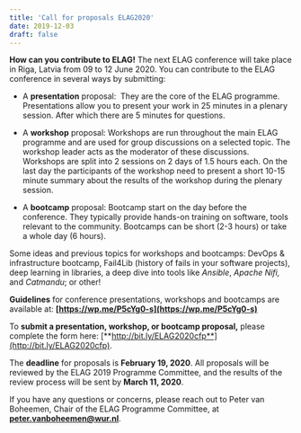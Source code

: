 ```yaml
---
title: 'Call for proposals ELAG2020'
date: 2019-12-03
draft: false
---
```


**How can you contribute to ELAG!** The next ELAG conference will take place in Riga, Latvia from 09 to 12 June 2020. You can contribute to the ELAG conference in several ways by submitting:

*   A **presentation** proposal:  They are the core of the ELAG programme. Presentations allow you to present your work in 25 minutes in a plenary session. After which there are 5 minutes for questions.

*   A **workshop** proposal: Workshops are run throughout the main ELAG programme and are used for group discussions on a selected topic. The workshop leader acts as the moderator of these discussions. Workshops are split into 2 sessions on 2 days of 1.5 hours each. On the last day the participants of the workshop need to present a short 10-15 minute summary about the results of the workshop during the plenary session.

*   A **bootcamp** proposal: Bootcamp start on the day before the conference. They typically provide hands-on training on software, tools relevant to the community. Bootcamps can be short (2-3 hours) or take a whole day (6 hours).

Some ideas and previous topics for workshops and bootcamps: DevOps & infrastructure bootcamp, Fail4Lib (history of fails in your software projects), deep learning in libraries, a deep dive into tools like _Ansible_, _Apache Nifi,_ and _Catmandu_; or other! 

**Guidelines** for conference presentations, workshops and bootcamps are available at: **[https://wp.me/P5cYg0-s](https://wp.me/P5cYg0-s)** 

To **submit a presentation, workshop, or bootcamp proposal,** please complete the form here: [**http://bit.ly/ELAG2020cfp**](http://bit.ly/ELAG2020cfp). 

The **deadline** for proposals is **February 19, 2020**. All proposals will be reviewed by the ELAG 2019 Programme Committee, and the results of the review process will be sent by **March 11, 2020**. 

If you have any questions or concerns, please reach out to Peter van Boheemen, Chair of the ELAG Programme Committee, at **peter.vanboheemen@wur.nl**.